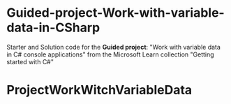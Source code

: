 # Guided-project-Work-with-variable-data-in-CSharp

Starter and Solution code for the **Guided project**: "Work with variable data in C# console applications" from the Microsoft Learn collection "Getting started with C#"
# ProjectWorkWitchVariableData
